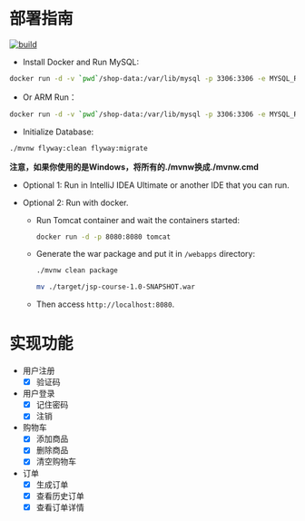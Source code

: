 # 部署指南

[![build](https://img.shields.io/github/workflow/status/jaryarbn/jsp-course/Java%20CI%20with%20Maven?label=build&style=flat-square)](https://github.com/jaryarbn/jsp-course/actions/workflows/maven.yml)

- Install Docker and Run MySQL:

```bash
docker run -d -v `pwd`/shop-data:/var/lib/mysql -p 3306:3306 -e MYSQL_ROOT_PASSWORD=root -e MYSQL_DATABASE=mini-shop --name=mysql mysql
```

- Or ARM Run：

```bash
docker run -d -v `pwd`/shop-data:/var/lib/mysql -p 3306:3306 -e MYSQL_ROOT_PASSWORD=root -e MYSQL_DATABASE=mini-shop --name=mysql arm64v8/mysql
```

- Initialize Database:

```bash
./mvnw flyway:clean flyway:migrate
```
**注意，如果你使用的是Windows，将所有的./mvnw换成./mvnw.cmd**


- Optional 1: Run in IntelliJ IDEA Ultimate or another IDE that you can run.


- Optional 2: Run with docker.
    - Run Tomcat container and wait the containers started:
      ```bash
      docker run -d -p 8080:8080 tomcat
      ```

    - Generate the war package and put it in `/webapps` directory:
      ```bash
      ./mvnw clean package
      ```
      ```bash
      mv ./target/jsp-course-1.0-SNAPSHOT.war
      ```
    - Then access `http://localhost:8080`.
# 实现功能
- 用户注册
  - [x] 验证码
- 用户登录
  - [x] 记住密码
  - [x] 注销
- 购物车
  - [x] 添加商品
  - [x] 删除商品
  - [x] 清空购物车
- 订单
  - [x] 生成订单
  - [x] 查看历史订单
  - [x] 查看订单详情

